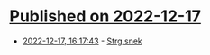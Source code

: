 # [Published on 2022-12-17](index.md)

* [2022-12-17, 16:17:43](https://news.ycombinator.com/item?id=34029078) - [Strg.snek](https://toulou.itch.io/strgsnek)
